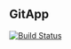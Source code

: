## GitApp
[![Build Status](https://dev.azure.com/KRISHNA5683/Agile%20Project/_apis/build/status%2FAzureDevops5683.Gitapp?branchName=master)](https://dev.azure.com/KRISHNA5683/Agile%20Project/_build/latest?definitionId=2&branchName=master)
